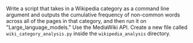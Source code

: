 Write a script that takes in a Wikipedia category as a command line argument and outputs the cumulative frequency of non-common words across all of the pages in that category, and then run it on "Large_language_models." Use the MediaWiki API. Create a new file called `wiki_category_analysis.py` inside the `wikipedia_analysis` directory.
